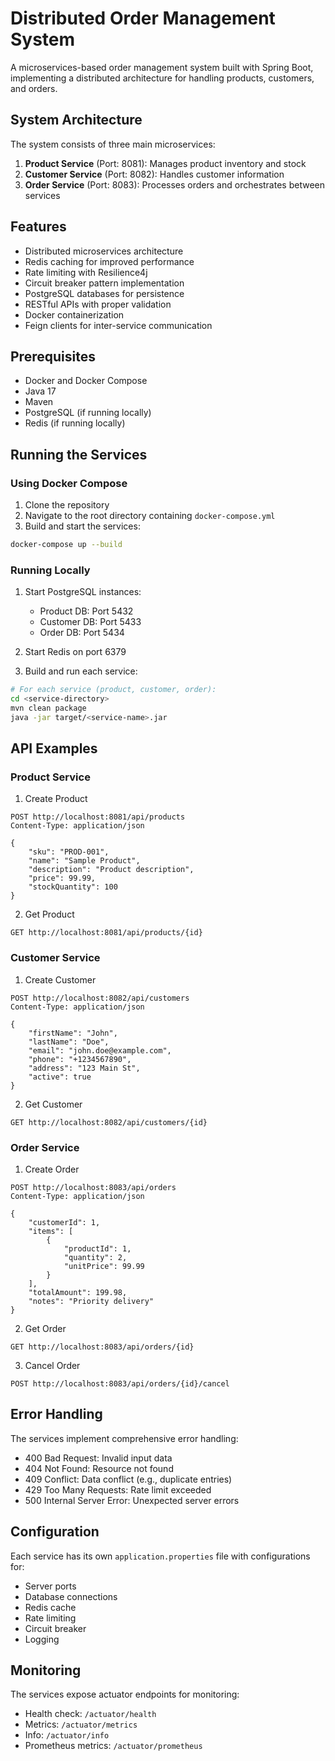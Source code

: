 # Distributed Order Management System

A microservices-based order management system built with Spring Boot, implementing a distributed architecture for handling products, customers, and orders.

## System Architecture

The system consists of three main microservices:
1. **Product Service** (Port: 8081): Manages product inventory and stock
2. **Customer Service** (Port: 8082): Handles customer information
3. **Order Service** (Port: 8083): Processes orders and orchestrates between services

## Features

- Distributed microservices architecture
- Redis caching for improved performance
- Rate limiting with Resilience4j
- Circuit breaker pattern implementation
- PostgreSQL databases for persistence
- RESTful APIs with proper validation
- Docker containerization
- Feign clients for inter-service communication

## Prerequisites

- Docker and Docker Compose
- Java 17
- Maven
- PostgreSQL (if running locally)
- Redis (if running locally)

## Running the Services

### Using Docker Compose

1. Clone the repository
2. Navigate to the root directory containing `docker-compose.yml`
3. Build and start the services:
```bash
docker-compose up --build
```

### Running Locally

1. Start PostgreSQL instances:
   - Product DB: Port 5432
   - Customer DB: Port 5433
   - Order DB: Port 5434

2. Start Redis on port 6379

3. Build and run each service:
```bash
# For each service (product, customer, order):
cd <service-directory>
mvn clean package
java -jar target/<service-name>.jar
```

## API Examples

### Product Service

1. Create Product
```http
POST http://localhost:8081/api/products
Content-Type: application/json

{
    "sku": "PROD-001",
    "name": "Sample Product",
    "description": "Product description",
    "price": 99.99,
    "stockQuantity": 100
}
```

2. Get Product
```http
GET http://localhost:8081/api/products/{id}
```

### Customer Service

1. Create Customer
```http
POST http://localhost:8082/api/customers
Content-Type: application/json

{
    "firstName": "John",
    "lastName": "Doe",
    "email": "john.doe@example.com",
    "phone": "+1234567890",
    "address": "123 Main St",
    "active": true
}
```

2. Get Customer
```http
GET http://localhost:8082/api/customers/{id}
```

### Order Service

1. Create Order
```http
POST http://localhost:8083/api/orders
Content-Type: application/json

{
    "customerId": 1,
    "items": [
        {
            "productId": 1,
            "quantity": 2,
            "unitPrice": 99.99
        }
    ],
    "totalAmount": 199.98,
    "notes": "Priority delivery"
}
```

2. Get Order
```http
GET http://localhost:8083/api/orders/{id}
```

3. Cancel Order
```http
POST http://localhost:8083/api/orders/{id}/cancel
```

## Error Handling

The services implement comprehensive error handling:

- 400 Bad Request: Invalid input data
- 404 Not Found: Resource not found
- 409 Conflict: Data conflict (e.g., duplicate entries)
- 429 Too Many Requests: Rate limit exceeded
- 500 Internal Server Error: Unexpected server errors

## Configuration

Each service has its own `application.properties` file with configurations for:
- Server ports
- Database connections
- Redis cache
- Rate limiting
- Circuit breaker
- Logging

## Monitoring

The services expose actuator endpoints for monitoring:
- Health check: `/actuator/health`
- Metrics: `/actuator/metrics`
- Info: `/actuator/info`
- Prometheus metrics: `/actuator/prometheus`




